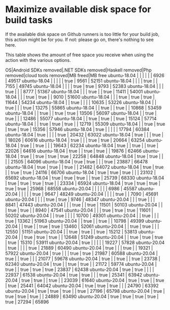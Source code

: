 # Maximize available disk space for build tasks

If the available disk space on Github runners is too little for your build job, this action might be for you.
If not: please go on, there's nothing to see here.

This table shows the amount of free space you receive when using the action with the various options.

OS|Android SDKs removed|.NET SDKs removed|Haskell removed|Php removed|cloud tools removed|MB freed|MB free
ubuntu-18.04 |  |  |  |  |  | 6926 | 49517
ubuntu-18.04 |  |  |  |  | true | 9561 | 52151
ubuntu-18.04 |  |  |  | true |  | 7155 | 49745
ubuntu-18.04 |  |  |  | true | true | 9793 | 52383
ubuntu-18.04 |  |  | true |  |  | 8777 | 51367
ubuntu-18.04 |  |  | true |  | true | 11411 | 54001
ubuntu-18.04 |  |  | true | true |  | 9010 | 51600
ubuntu-18.04 |  |  | true | true | true | 11644 | 54234
ubuntu-18.04 |  | true |  |  |  | 10635 | 53226
ubuntu-18.04 |  | true |  |  | true | 13275 | 55865
ubuntu-18.04 |  | true |  | true |  | 10868 | 53459
ubuntu-18.04 |  | true |  | true | true | 13506 | 56097
ubuntu-18.04 |  | true | true |  |  | 12486 | 55077
ubuntu-18.04 |  | true | true |  | true | 15124 | 57714
ubuntu-18.04 |  | true | true | true |  | 12719 | 55309
ubuntu-18.04 |  | true | true | true | true | 15356 | 57946
ubuntu-18.04 | true |  |  |  |  | 17794 | 60384
ubuntu-18.04 | true |  |  |  | true | 20432 | 63022
ubuntu-18.04 | true |  |  | true |  | 18026 | 60616
ubuntu-18.04 | true |  |  | true | true | 20664 | 63254
ubuntu-18.04 | true |  | true |  |  | 19643 | 62234
ubuntu-18.04 | true |  | true |  | true | 22026 | 64616
ubuntu-18.04 | true |  | true | true |  | 19876 | 62466
ubuntu-18.04 | true |  | true | true | true | 22258 | 64848
ubuntu-18.04 | true | true |  |  |  | 21505 | 64096
ubuntu-18.04 | true | true |  |  | true | 23887 | 66478
ubuntu-18.04 | true | true |  | true |  | 21482 | 64072
ubuntu-18.04 | true | true |  | true | true | 24116 | 66706
ubuntu-18.04 | true | true | true |  |  | 23102 | 65692
ubuntu-18.04 | true | true | true |  | true | 25739 | 68330
ubuntu-18.04 | true | true | true | true |  | 23334 | 65924
ubuntu-18.04 | true | true | true | true | true | 25968 | 68558
ubuntu-20.04 |  |  |  |  |  | 6986 | 45587
ubuntu-20.04 |  |  |  |  | true | 9647 | 48249
ubuntu-20.04 |  |  |  | true |  | 7090 | 45691
ubuntu-20.04 |  |  |  | true | true | 9746 | 48347
ubuntu-20.04 |  |  | true |  |  | 8841 | 47443
ubuntu-20.04 |  |  | true |  | true | 11501 | 50103
ubuntu-20.04 |  |  | true | true |  | 8940 | 47541
ubuntu-20.04 |  |  | true | true | true | 11601 | 50202
ubuntu-20.04 |  | true |  |  |  | 10700 | 49301
ubuntu-20.04 |  | true |  |  | true | 13362 | 51963
ubuntu-20.04 |  | true |  | true |  | 10798 | 49399
ubuntu-20.04 |  | true |  | true | true | 13460 | 52061
ubuntu-20.04 |  | true | true |  |  | 12550 | 51151
ubuntu-20.04 |  | true | true |  | true | 15212 | 53813
ubuntu-20.04 |  | true | true | true |  | 12648 | 51249
ubuntu-20.04 |  | true | true | true | true | 15310 | 53911
ubuntu-20.04 | true |  |  |  |  | 19227 | 57828
ubuntu-20.04 | true |  |  |  | true | 21889 | 60490
ubuntu-20.04 | true |  |  | true |  | 19321 | 57922
ubuntu-20.04 | true |  |  | true | true | 21987 | 60588
ubuntu-20.04 | true |  | true |  |  | 21077 | 59678
ubuntu-20.04 | true |  | true |  | true | 23738 | 62340
ubuntu-20.04 | true |  | true | true |  | 21172 | 59774
ubuntu-20.04 | true |  | true | true | true | 23837 | 62438
ubuntu-20.04 | true | true |  |  |  | 22937 | 61538
ubuntu-20.04 | true | true |  |  | true | 25341 | 63942
ubuntu-20.04 | true | true |  | true |  | 23039 | 61640
ubuntu-20.04 | true | true |  | true | true | 25441 | 64042
ubuntu-20.04 | true | true | true |  |  | 24790 | 63392
ubuntu-20.04 | true | true | true |  | true | 27196 | 65798
ubuntu-20.04 | true | true | true | true |  | 24889 | 63490
ubuntu-20.04 | true | true | true | true | true | 27294 | 65896
